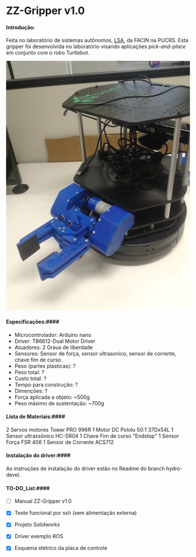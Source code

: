 # ZZ-Gripper v1.0

#### Introdução: ####
Feita no laboratório de sistemas autônomos, [LSA](https://www.inf.pucrs.br/felipe.meneguzzi/lsa/), da FACIN na PUCRS.
Esta gripper foi desenvolvida no laboratório visando aplicações _pick-and-place_ em conjunto com o robo Turtlebot.

<p align="center">
<img src="resources/zz-gripper-turtle.jpg" width="510" height="681">
</P>

#### Especificações:####
+ Microcontrolador: Arduino nano
+ Driver: TB6612-Dual Motor Driver
+ Atuadores: 2 Graus de liberdade
+ Sensores: Sensor de força, sensor ultrasonico, sensor de corrente, chave fim de curso.
+ Peso (partes plasticas): ?
+ Peso total: ?
+ Custo total: ?
+ Tempo para construção: ?
+ Dimenções: ?
+ Força aplicada a objeto: ~500g
+ Peso máximo de sustentação: ~700g

#### Lista de Materiais:####
2 Servos motores Tower PRO 996R
1 Motor DC Pololu 50:1 37Dx54L
1 Sensor ultrassônico HC-SR04
1 Chave Fim de curso "Endstop"
1 Sensor Força FSR 406
1 Sensor de Corrente ACS712

#### Instalação do driver:####
As instruções de instalação do driver estão no Readme do branch hydro-devel.

#### TO-DO_List:####
- [ ] Manual ZZ-Gripper v1.0
- [x] Teste funcional por ssh (sem alimentação externa)
- [x] Projeto Solidworks
- [x] Driver exemplo ROS
- [x] Esquema elétrico da placa de controle




